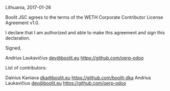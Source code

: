 Lithuania, 2017-01-26

Boolit JSC agrees to the terms of the WETH Corporate Contributor License
Agreement v1.0.

I declare that I am authorized and able to make this agreement and sign this
declaration.

Signed,

Andrius Laukavičius dev@boolit.eu https://github.com/oerp-odoo

List of contributors:

Dainius Kaniava dka@boolit.eu https://github.com/boolit-dka
Andrius Laukavičius dev@boolit.eu https://github.com/oerp-odoo
